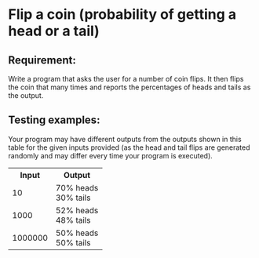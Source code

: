 # Flip a coin (probability of getting a head or a tail)

## Requirement:

Write a program that asks the user for a number of coin flips.
It then flips the coin that many times and reports the percentages of heads and tails as the output.

## Testing examples:

Your program may have different outputs from the outputs shown in this table for the given inputs provided (as the head and tail flips are generated randomly and may differ every time your program is executed).

<table>
  <tr>
    <th>Input</th>
    <th>Output</th>
  </tr>
  <tr>
    <td>10</td>
    <td>70% heads<br>30% tails</td>
  </tr>
  <tr>
    <td>1000</td>
    <td>52% heads<br>48% tails</td>
  </tr>
  <tr>
    <td>1000000</td>
    <td>50% heads<br>50% tails</td>
  </tr>
</table>
